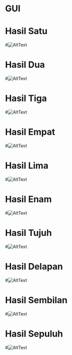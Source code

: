 # GUI
# Hasil Satu
#![AltText](https://github.com/sabrinaamelia07/GUI/blob/master/Capture%20GUI%20BIODATA.PNG "Hasil Satu")
# Hasil Dua
#![AltText](https://github.com/sabrinaamelia07/GUI/blob/master/Capture%20GUI%20FORM1.PNG "Hasil Dua")
# Hasil Tiga
#![AltText](https://github.com/sabrinaamelia07/GUI/blob/master/Capture%20GUI%20PEMBAYARAN.PNG "Hasil Tiga")
# Hasil Empat
#![AltText](https://github.com/sabrinaamelia07/GUI/blob/master/Capture%20GUI%20BIO2.PNG "Hasil Empat")
# Hasil Lima
#![AltText](https://github.com/sabrinaamelia07/GUI/blob/master/Capture%20GUI%20NILAI.PNG "Hasil Lima")
# Hasil Enam
#![AltText](https://github.com/sabrinaamelia07/GUI/blob/master/P2.PNG "Hasil Enam")
# Hasil Tujuh
#![AltText](https://github.com/sabrinaamelia07/GUI/blob/master/Capture%20GUI%20LAN1.PNG "Hasil Tujuh")
# Hasil Delapan
#![AltText](https://github.com/sabrinaamelia07/GUI/blob/master/Capture%20GUI%20LAN2.PNG "Hasil Delapan")
# Hasil Sembilan
#![AltText](https://github.com/sabrinaamelia07/GUI/blob/master/Capture%20volum.PNG "Hasil Sembilan")
# Hasil Sepuluh
#![AltText](https://github.com/sabrinaamelia07/GUI/blob/master/Capture%20GUI%20LAN4.PNG "Hasil Sepuluh")
